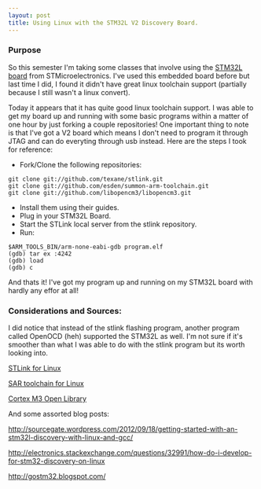```yaml
---
layout: post
title: Using Linux with the STM32L V2 Discovery Board.
---
```

### Purpose

So this semester I'm taking some classes that involve using the [STM32L board](http://www.st.com/internet/evalboard/product/250990.jsp) from STMicroelectronics.  I've used this embedded board before but last time I did, I found it didn't have great linux toolchain support (partially because I still wasn't a linux convert).

Today it appears that it has quite good linux toolchain support.  I was able to get my board up and running with some basic programs within a matter of one hour by just forking a couple repositories!  One important thing to note is that I've got a V2 board which means I don't need to program it through JTAG and can do everyting through usb instead.  Here are the steps I took for reference:

* Fork/Clone the following repositories:

<pre><code>git clone git://github.com/texane/stlink.git
git clone git://github.com/esden/summon-arm-toolchain.git
git clone git://github.com/libopencm3/libopencm3.git
</code></pre>

* Install them using their guides.
* Plug in your STM32L Board.
* Start the STLink local server from the stlink repository.
* Run:

<pre><code>$ARM_TOOLS_BIN/arm-none-eabi-gdb program.elf
(gdb) tar ex :4242
(gdb) load
(gdb) c
</code></pre>

And thats it!  I've got my program up and running on my STM32L board with hardly any effor at all!

### Considerations and Sources:

I did notice that instead of the stlink flashing program, another program called OpenOCD (heh) supported the STM32L as well.  I'm not sure if it's smoother than what I was able to do with the stlink program but its worth looking into.

[STLink for Linux](github.com/texane/stlink)

[SAR toolchain for Linux](github.com/esden/summon-arm-toolchain)

[Cortex M3 Open Library](github.com/libopencm3/libopencm3)

And some assorted blog posts:

http://sourcegate.wordpress.com/2012/09/18/getting-started-with-an-stm32l-discovery-with-linux-and-gcc/

http://electronics.stackexchange.com/questions/32991/how-do-i-develop-for-stm32-discovery-on-linux

http://gostm32.blogspot.com/
